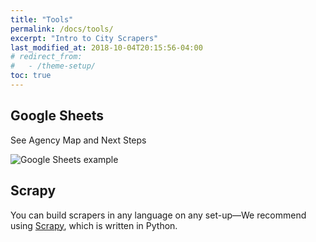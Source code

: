 ```yaml
---
title: "Tools"
permalink: /docs/tools/
excerpt: "Intro to City Scrapers"
last_modified_at: 2018-10-04T20:15:56-04:00
# redirect_from:
#   - /theme-setup/
toc: true
---
```


## Google Sheets

See Agency Map and Next Steps

![Google Sheets example](/assets/images/google_sheets.png "Google Sheets example")

## Scrapy

You can build scrapers in any language on any set-up—We recommend using [Scrapy](https://scrapy.org/), which is written in Python.
